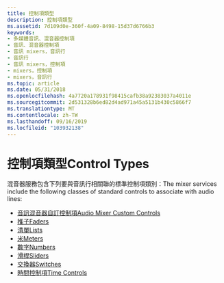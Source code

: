 ```yaml
---
title: 控制項類型
description: 控制項類型
ms.assetid: 7d109d0e-360f-4a09-8498-15d37d6766b3
keywords:
- 多媒體音訊、混音器控制項
- 音訊、混音器控制項
- 音訊 mixers，音訊行
- 音訊行
- 音訊 mixers，控制項
- mixers，控制項
- mixers，音訊行
ms.topic: article
ms.date: 05/31/2018
ms.openlocfilehash: 4a7720a178931f98415cafb38a92383037a4011e
ms.sourcegitcommit: 2d531328b6ed82d4ad971a45a5131b430c5866f7
ms.translationtype: MT
ms.contentlocale: zh-TW
ms.lasthandoff: 09/16/2019
ms.locfileid: "103932138"
---
```

# <a name="control-types"></a><span data-ttu-id="3c0ab-110">控制項類型</span><span class="sxs-lookup"><span data-stu-id="3c0ab-110">Control Types</span></span>

<span data-ttu-id="3c0ab-111">混音器服務包含下列要與音訊行相關聯的標準控制項類別：</span><span class="sxs-lookup"><span data-stu-id="3c0ab-111">The mixer services include the following classes of standard controls to associate with audio lines:</span></span>

-   [<span data-ttu-id="3c0ab-112">音訊混音器自訂控制項</span><span class="sxs-lookup"><span data-stu-id="3c0ab-112">Audio Mixer Custom Controls</span></span>](audio-mixer-custom-controls.md)
-   [<span data-ttu-id="3c0ab-113">推子</span><span class="sxs-lookup"><span data-stu-id="3c0ab-113">Faders</span></span>](faders.md)
-   [<span data-ttu-id="3c0ab-114">清單</span><span class="sxs-lookup"><span data-stu-id="3c0ab-114">Lists</span></span>](lists.md)
-   [<span data-ttu-id="3c0ab-115">米</span><span class="sxs-lookup"><span data-stu-id="3c0ab-115">Meters</span></span>](meters.md)
-   [<span data-ttu-id="3c0ab-116">數字</span><span class="sxs-lookup"><span data-stu-id="3c0ab-116">Numbers</span></span>](numbers.md)
-   [<span data-ttu-id="3c0ab-117">滑桿</span><span class="sxs-lookup"><span data-stu-id="3c0ab-117">Sliders</span></span>](sliders.md)
-   [<span data-ttu-id="3c0ab-118">交換器</span><span class="sxs-lookup"><span data-stu-id="3c0ab-118">Switches</span></span>](switches.md)
-   [<span data-ttu-id="3c0ab-119">時間控制項</span><span class="sxs-lookup"><span data-stu-id="3c0ab-119">Time Controls</span></span>](time-controls.md)

 

 




